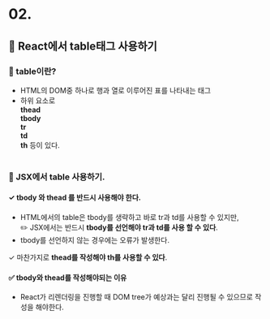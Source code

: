 # 02.

## 🌈 React에서 table태그 사용하기

### 🧐 table이란?

- HTML의 DOM중 하나로 행과 열로 이루어진 표를 나타내는 태그
- 하위 요소로 <br><b>thead<br> tbody<br> tr<br> td<br> th</b> 등이 있다.
  <br>
  <br>

### 📌 JSX에서 table 사용하기.

#### ✓ <b>tbody</b> 와 <b>thead</b> 를 반드시 사용해야 한다.

- HTML에서의 table은 tbody를 생략하고 바로 tr과 td를 사용할 수 있지만, <br> ✏️ JSX에서는 반드시 <b>tbody를 선언해야 tr과 td를 사용 할 수 있다</b>.
- tbody를 선언하지 않는 경우에는 오류가 발생한다.

✓ 마찬가지로 <b>thead를 작성해야 th를 사용할 수 있다</b>.

#### ✅ tbody와 thead를 작성해야되는 이유

- React가 리렌더링을 진행할 때 DOM tree가 예상과는 달리 진행될 수 있으므로 작성을 해야한다.
